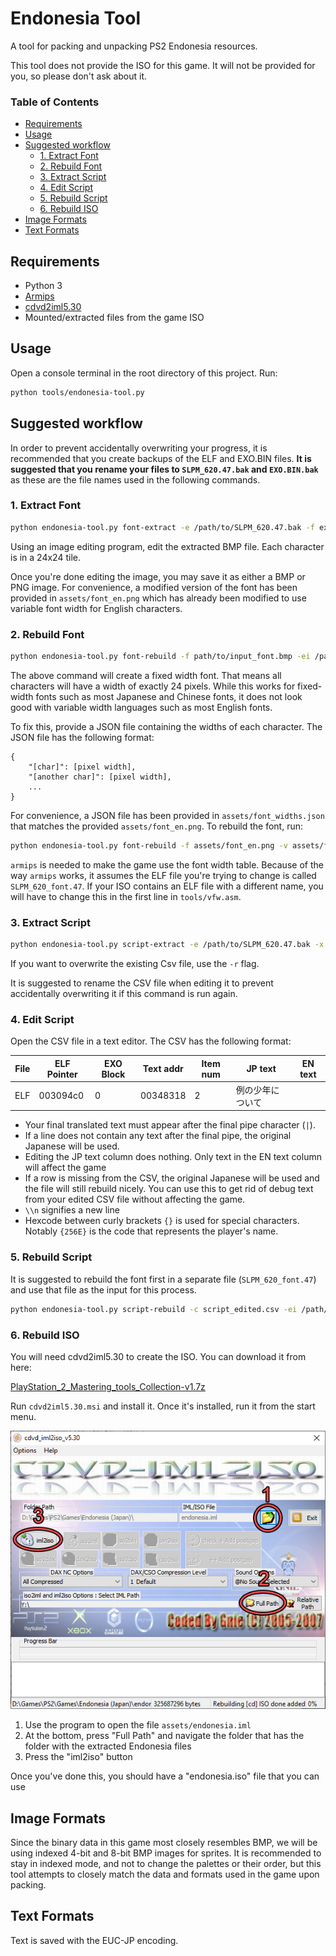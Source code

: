 # Endonesia Tool<!-- omit from toc -->

A tool for packing and unpacking PS2 Endonesia resources.

This tool does not provide the ISO for this game. It will not be provided for you, so please don't ask about it.

### Table of Contents<!-- omit from toc -->

- [Requirements](#requirements)
- [Usage](#usage)
- [Suggested workflow](#suggested-workflow)
  - [1. Extract Font](#1-extract-font)
  - [2. Rebuild Font](#2-rebuild-font)
  - [3. Extract Script](#3-extract-script)
  - [4. Edit Script](#4-edit-script)
  - [5. Rebuild Script](#5-rebuild-script)
  - [6. Rebuild ISO](#6-rebuild-iso)
- [Image Formats](#image-formats)
- [Text Formats](#text-formats)

## Requirements

- Python 3
- [Armips](https://github.com/Kingcom/armips)
- [cdvd2iml5.30](https://mega.nz/file/TzhihCjJ#5JCb_DNUklakDtO1t99ZOY0AI_XWXKUiI2BfZhmvjow)
- Mounted/extracted files from the game ISO

## Usage

Open a console terminal in the root directory of this project. Run:

```bash
python tools/endonesia-tool.py
```

## Suggested workflow

In order to prevent accidentally overwriting your progress, it is recommended that you create backups of the ELF and EXO.BIN files. **It is suggested that you rename your files to `SLPM_620.47.bak` and `EXO.BIN.bak`** as these are the file names used in the following commands.

### 1. Extract Font

```bash
python endonesia-tool.py font-extract -e /path/to/SLPM_620.47.bak -f extracted_font.bmp
```

Using an image editing program, edit the extracted BMP file. Each character is in a 24x24 tile.

Once you're done editing the image, you may save it as either a BMP or PNG image. For convenience, a modified version of the font has been provided in `assets/font_en.png` which has already been modified to use variable font width for English characters.

### 2. Rebuild Font

```bash
python endonesia-tool.py font-rebuild -f path/to/input_font.bmp -ei /path/to/SLPM_620.47.bak -ei /path/to/SLPM_620_font.47
```

The above command will create a fixed width font. That means all characters will have a width of exactly 24 pixels. While this works for fixed-width fonts such as most Japanese and Chinese fonts, it does not look good with variable width languages such as most English fonts.

To fix this, provide a JSON file containing the widths of each character. The JSON file has the following format:

```
{
    "[char]": [pixel width],
    "[another char]": [pixel width],
    ...
}
```

For convenience, a JSON file has been provided in `assets/font_widths.json` that matches the provided `assets/font_en.png`. To rebuild the font, run:

```bash
python endonesia-tool.py font-rebuild -f assets/font_en.png -v assets/font_widths.json -ei /path/to/SLPM_620.47.bak -eo /path/to/SLPM_620_font.47
```

`armips` is needed to make the game use the font width table. Because of the way `armips` works, it assumes the ELF file you're trying to change is called `SLPM_620_font.47`. If your ISO contains an ELF file with a different name, you will have to change this in the first line in `tools/vfw.asm`.

### 3. Extract Script

```bash
python endonesia-tool.py script-extract -e /path/to/SLPM_620.47.bak -x /path/to/ELF.BIN.bak -c script_extracted.csv
```

If you want to overwrite the existing Csv file, use the `-r` flag.

It is suggested to rename the CSV file when editing it to prevent accidentally overwriting it if this command is run again.

### 4. Edit Script

Open the CSV file in a text editor. The CSV has the following format:

| File | ELF Pointer | EXO Block | Text addr | Item num | JP text          | EN text |
| ---- | ----------- | --------- | --------- | -------- | ---------------- | ------- |
| ELF  | 003094c0    | 0         | 00348318  | 2        | 例の少年について |         |

- Your final translated text must appear after the final pipe character (`|`).
- If a line does not contain any text after the final pipe, the original Japanese will be used.
- Editing the JP text column does nothing. Only text in the EN text column will affect the game
- If a row is missing from the CSV, the original Japanese will be used and the file will still rebuild nicely. You can use this to get rid of debug text from your edited CSV file without affecting the game.
- `\\n` signifies a new line
- Hexcode between curly brackets `{}` is used for special characters. Notably `{256E}` is the code that represents the player's name.

### 5. Rebuild Script

It is suggested to rebuild the font first in a separate file (`SLPM_620_font.47`) and use that file as the input for this process.

```bash
python endonesia-tool.py script-rebuild -c script_edited.csv -ei /path/to/SLPM_620_font.47 -eo /path/to/SLPM_620.47 -xi /path/to/EXO.BIN.bak -xo /path/to/EXO.BIN
```

### 6. Rebuild ISO

You will need cdvd2iml5.30 to create the ISO. You can download it from here:

[PlayStation_2_Mastering_tools_Collection-v1.7z](https://mega.nz/file/TzhihCjJ#5JCb_DNUklakDtO1t99ZOY0AI_XWXKUiI2BfZhmvjow)

Run `cdvd2iml5.30.msi` and install it. Once it's installed, run it from the start menu.

<p align="center">
<img src="assets/rebuilding_iso.png">
</p>

1. Use the program to open the file `assets/endonesia.iml`
2. At the bottom, press "Full Path" and navigate the folder that has the folder with the extracted Endonesia files
3. Press the "iml2iso" button

Once you've done this, you should have a "endonesia.iso" file that you can use

## Image Formats

Since the binary data in this game most closely resembles BMP, we will be using indexed 4-bit and 8-bit BMP images for sprites. It is recommended to stay in indexed mode, and not to change the palettes or their order, but this tool attempts to closely match the data and formats used in the game upon packing.

## Text Formats

Text is saved with the EUC-JP encoding.
